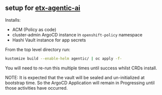 ## setup for [etx-agentic-ai](https://github.com/redhat-ai-services/etx-agentic-ai)

Installs:

- ACM (Policy as code)
- cluster-admin ArgoCD instance in `openshift-policy` namespace
- Hashi Vault instance for app secrets

From the top level directory run:

```bash
kustomize build --enable-helm agentic/ | oc apply -f-
```

You will need to re-run this multiple times until success whilst CRDs install.

NOTE: It is expected that the vault will be sealed and un-initialized at bootstrap time. So the ArgoCD Application will remain in Progressing until those activities have occurred.
